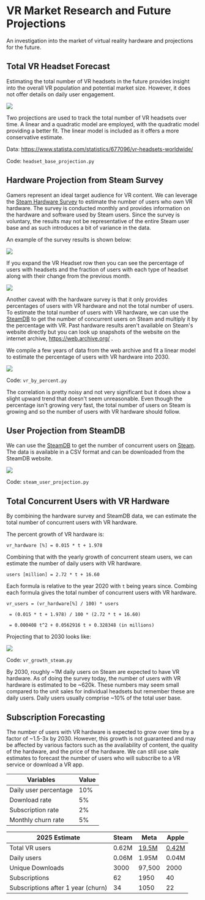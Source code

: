 # VR Market Research and Future Projections

An investigation into the market of virtual reality hardware and projections for the future. 

## Total VR Headset Forecast

Estimating the total number of VR headsets in the future provides insight into the overall VR population and potential market size. However, it does not offer details on daily user engagement.

![](headset_base_projection.png)

Two projections are used to track the total number of VR headsets over time. A linear and a quadratic model are employed, with the quadratic model providing a better fit. The linear model is included as it offers a more conservative estimate. 

Data: https://www.statista.com/statistics/677096/vr-headsets-worldwide/

Code: `headset_base_projection.py`

## Hardware Projection from Steam Survey

Gamers represent an ideal target audience for VR content. We can leverage the [Steam Hardware Survey](https://store.steampowered.com/hwsurvey/Steam-Hardware-Software-Survey-Welcome-to-Steam) to estimate the number of users who own VR hardware. The survey is conducted monthly and provides information on the hardware and software used by Steam users. Since the survey is voluntary, the results may not be representative of the entire Steam user base and as such introduces a bit of variance in the data.

An example of the survey results is shown below:

![](data/hardware_survey.png)

If you expand the VR Headset row then you can see the percentage of users with headsets and the fraction of users with each type of headset along with their change from the previous month. 

![](data/2024-12.png)

Another caveat with the hardware survey is that it only provides percentages of users with VR hardware and not the total number of users. To estimate the total number of users with VR hardware, we can use the [SteamDB](https://steamdb.info/charts/) to get the number of concurrent users on Steam and multiply it by the percentage with VR. Past hardware results aren't available on Steam's website directly but you can look up snapshots of the website on the internet archive, https://web.archive.org/ .

We compile a few years of data from the web archive and fit a linear model to estimate the percentage of users with VR hardware into 2030.

![](steam_vr_users_by_percent.png)

Code: `vr_by_percent.py`

The correlation is pretty noisy and not very significant but it does show a slight upward trend that doesn't seem unreasonable. Even though the percentage isn't growing very fast, the total number of users on Steam is growing and so the number of users with VR hardware should follow.

## User Projection from SteamDB

We can use the [SteamDB](https://steamdb.info/charts/) to get the number of concurrent users on [Steam](https://store.steampowered.com/). The data is available in a CSV format and can be downloaded from the SteamDB website. 

![](steam_user_projection.png)

Code: `steam_user_projection.py`

## Total Concurrent Users with VR Hardware

By combining the hardware survey and SteamDB data, we can estimate the total number of concurrent users with VR hardware.

The percent growth of VR hardware is: 

```
vr_hardware [%] = 0.015 * t + 1.978
```

Combining that with the yearly growth of concurrent steam users, we can estimate the number of daily users with VR hardware.

```
users [million] = 2.72 * t + 16.60 
```

Each formula is relative to the year 2020 with `t` being years since. Combing each formula gives the total number of concurrent users with VR hardware.

```
vr_users = (vr_hardware[%] / 100) * users

 = (0.015 * t + 1.978) / 100 * (2.72 * t + 16.60)

 = 0.000408 t^2 + 0.0562916 t + 0.328348 (in millions)
```

Projecting that to 2030 looks like:

![](vr_growth_steam.png)

Code: `vr_growth_steam.py`

By 2030, roughly ~1M daily users on Steam are expected to have VR hardware. As of doing the survey today, the number of users with VR hardware is estimated to be ~620k. These numbers may seem small compared to the unit sales for individual headsets but remember these are daily users. Daily users usually comprise ~10% of the total user base.

## Subscription Forecasting

The number of users with VR hardware is expected to grow over time by a factor of ~1.5-3x by 2030. However, this growth is not guaranteed and may be affected by various factors such as the availability of content, the quality of the hardware, and the price of the hardware. We can still use sale estimates to forecast the number of users who will subscribe to a VR service or download a VR app. 

| Variables | Value | 
| --- | --- |
| Daily user percentage | 10% |
| Download rate | 5% |
| Subscription rate | 2% |
| Monthly churn rate | 5% |


| 2025 Estimate | Steam | Meta | Apple |
| --- | --- | --- | --- |
| Total VR users | 0.62M | [19.5M](https://www.roadtovr.com/meta-quest-2-monthly-active-users/) | [0.42M](https://www.macobserver.com/news/apple-vision-pro-sales-match-pre-launch-estimates/) |
| Daily users | 0.06M | 1.95M | 0.04M |
| Unique Downloads | 3000 | 97,500 | 2000 |
| Subscriptions | 62 | 1950 | 40 |
| Subscriptions after 1 year (churn) | 34 | 1050 | 22 |


